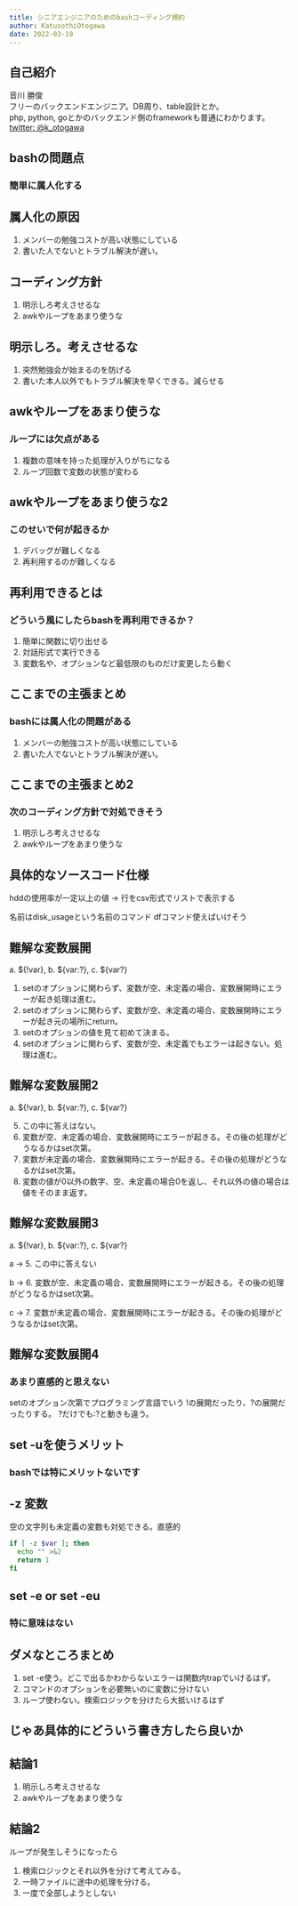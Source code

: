 ```yaml
---
title: シニアエンジニアのためのbashコーディング規約
author: KatusothiOtogawa
date: 2022-03-19
---
```


## 自己紹介

音川 勝俊 \
フリーのバックエンドエンジニア。DB周り、table設計とか。 \
php, python, goとかのバックエンド側のframeworkも普通にわかります。 \
[twitter: @k_otogawa](https://twitter.com/k_otogawa)

## bashの問題点

### 簡単に属人化する

## 属人化の原因

1. メンバーの勉強コストが高い状態にしている
2. 書いた人でないとトラブル解決が遅い。

## コーディング方針

1. 明示しろ考えさせるな
2. awkやループをあまり使うな

## 明示しろ。考えさせるな

1. 突然勉強会が始まるのを防げる
2. 書いた本人以外でもトラブル解決を早くできる。減らせる

## awkやループをあまり使うな

### ループには欠点がある

1. 複数の意味を持った処理が入りがちになる
2. ループ回数で変数の状態が変わる

## awkやループをあまり使うな2

### このせいで何が起きるか

1. デバッグが難しくなる
2. 再利用するのが難しくなる

## 再利用できるとは

### どういう風にしたらbashを再利用できるか？

1. 簡単に関数に切り出せる
2. 対話形式で実行できる
3. 変数名や、オプションなど最低限のものだけ変更したら動く

## ここまでの主張まとめ

### bashには属人化の問題がある

1. メンバーの勉強コストが高い状態にしている
2. 書いた人でないとトラブル解決が遅い。

## ここまでの主張まとめ2

### 次のコーディング方針で対処できそう

1. 明示しろ考えさせるな
2. awkやループをあまり使うな

## 具体的なソースコード仕様

hddの使用率が一定以上の値 -> 行をcsv形式でリストで表示する

名前はdisk_usageという名前のコマンド
dfコマンド使えばいけそう

## 難解な変数展開

a. ${!var}, b. ${var:?}, c. ${var?}

1. setのオプションに関わらず、変数が空、未定義の場合、変数展開時にエラーが起き処理は進む。
2. setのオプションに関わらず、変数が空、未定義の場合、変数展開時にエラーが起き元の場所にreturn。
3. setのオプションの値を見て初めて決まる。
4. setのオプションに関わらず、変数が空、未定義でもエラーは起きない。処理は進む。

## 難解な変数展開2

a. ${!var}, b. ${var:?}, c. ${var?}

5. この中に答えはない。
6. 変数が空、未定義の場合、変数展開時にエラーが起きる。その後の処理がどうなるかはset次第。
7. 変数が未定義の場合、変数展開時にエラーが起きる。その後の処理がどうなるかはset次第。
8. 変数の値が0以外の数字、空、未定義の場合0を返し、それ以外の値の場合は値をそのまま返す。

## 難解な変数展開3

a. ${!var}, b. ${var:?}, c. ${var?}

a -> 5. この中に答えない

b -> 6. 変数が空、未定義の場合、変数展開時にエラーが起きる。その後の処理がどうなるかはset次第。

c -> 7. 変数が未定義の場合、変数展開時にエラーが起きる。その後の処理がどうなるかはset次第。

## 難解な変数展開4

### あまり直感的と思えない

setのオプション次第でプログラミング言語でいう
!の展開だったり、?の展開だったりする。
?だけでも:?と動きも違う。

## set -uを使うメリット

### bashでは特にメリットないです

## -z 変数

空の文字列も未定義の変数も対処できる。直感的

```bash
if [ -z $var ]; then
  echo "" >&2
  return 1  
fi
```

## set -e or set -eu

### 特に意味はない

## ダメなところまとめ

1. set -e使う。どこで出るかわからないエラーは関数内trapでいけるはず。
2. コマンドのオプションを必要無いのに変数に分けない
3. ループ使わない。検索ロジックを分けたら大抵いけるはず

## じゃあ具体的にどういう書き方したら良いか

## 結論1

1. 明示しろ考えさせるな
2. awkやループをあまり使うな

## 結論2

ループが発生しそうになったら

1. 検索ロジックとそれ以外を分けて考えてみる。
2. 一時ファイルに途中の処理を分ける。
3. 一度で全部しようとしない
